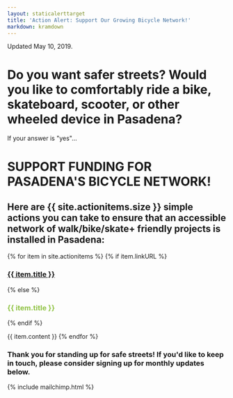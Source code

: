 ```yaml
---
layout: staticalerttarget
title: 'Action Alert: Support Our Growing Bicycle Network!'
markdown: kramdown
---
```


Updated May 10, 2019.

# Do you want safer streets? Would you like to comfortably ride a bike, skateboard, scooter, or other wheeled device in Pasadena?

If your answer is "yes"...

# SUPPORT FUNDING FOR PASADENA'S BICYCLE NETWORK! 

## Here are {{ site.actionitems.size }} simple actions you can take to ensure that an accessible network of walk/bike/skate+ friendly projects is installed in Pasadena:
 
{% for item in site.actionitems %}
{% if item.linkURL %}
<h3 style="color:#91c346"><a href="{{ item.linkURL }}">{{ item.title }}</a></h3>
{% else %}
<h3 style="color:#91c346"> {{ item.title }}</h3>
{% endif %}

<!---<img src="{{ item.imgURL }}" class="img-fluid" style="padding:5px;"><br>--->
{{ item.content }}
{% endfor %}
 
### Thank you for standing up for safe streets! If you'd like to keep in touch, please consider signing up for monthly updates below.

{% include mailchimp.html %}